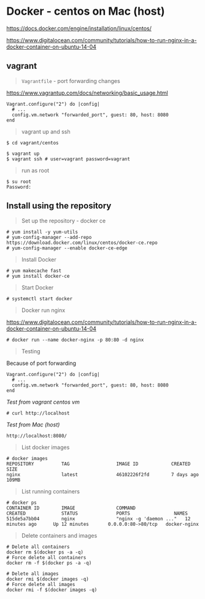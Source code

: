 # Docker - centos on Mac (host)

https://docs.docker.com/engine/installation/linux/centos/

https://www.digitalocean.com/community/tutorials/how-to-run-nginx-in-a-docker-container-on-ubuntu-14-04

## vagrant

> `Vagrantfile` - port forwarding changes

https://www.vagrantup.com/docs/networking/basic_usage.html

```
Vagrant.configure("2") do |config|
  # ...
  config.vm.network "forwarded_port", guest: 80, host: 8080
end
```

> vagrant up and ssh

```
$ cd vagrant/centos

$ vagrant up
$ vagrant ssh # user=vagrant password=vagrant
```

> run as root

```
$ su root
Password: 
```

## Install using the repository

> Set up the repository - docker ce

```
# yum install -y yum-utils
# yum-config-manager --add-repo https://download.docker.com/linux/centos/docker-ce.repo
# yum-config-manager --enable docker-ce-edge
```

> Install Docker

```
# yum makecache fast
# yum install docker-ce
```

> Start Docker

```
# systemctl start docker
```

> Docker run nginx

https://www.digitalocean.com/community/tutorials/how-to-run-nginx-in-a-docker-container-on-ubuntu-14-04

```
# docker run --name docker-nginx -p 80:80 -d nginx
```

> Testing

Because of port forwarding

```
Vagrant.configure("2") do |config|
  # ...
  config.vm.network "forwarded_port", guest: 80, host: 8080
end
```

*Test from vagrant centos vm*

```
# curl http://localhost
```

*Test from Mac (host)*

```
http://localhost:8080/
```

> List docker images

```
# docker images
REPOSITORY          TAG                 IMAGE ID            CREATED             SIZE
nginx               latest              46102226f2fd        7 days ago          109MB
```

> List running containers

```
# docker ps
CONTAINER ID        IMAGE               COMMAND                  CREATED             STATUS              PORTS                NAMES
515de5a7bb04        nginx               "nginx -g 'daemon ..."   12 minutes ago      Up 12 minutes       0.0.0.0:80->80/tcp   docker-nginx
```

> Delete containers and images

```
# Delete all containers
docker rm $(docker ps -a -q)
# Force delete all containers
docker rm -f $(docker ps -a -q)

# Delete all images
docker rmi $(docker images -q)
# Force delete all images
docker rmi -f $(docker images -q)
```

